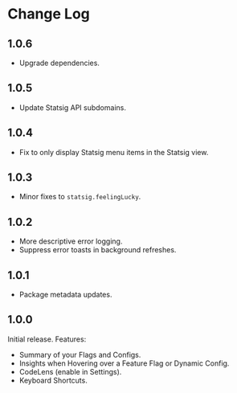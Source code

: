 # Change Log

## 1.0.6

- Upgrade dependencies. 

## 1.0.5

- Update Statsig API subdomains.

## 1.0.4

- Fix to only display Statsig menu items in the Statsig view.

## 1.0.3

- Minor fixes to `statsig.feelingLucky`.

## 1.0.2

- More descriptive error logging.
- Suppress error toasts in background refreshes.

## 1.0.1

- Package metadata updates.

## 1.0.0

Initial release. Features:

- Summary of your Flags and Configs.
- Insights when Hovering over a Feature Flag or Dynamic Config.
- CodeLens (enable in Settings).
- Keyboard Shortcuts.
